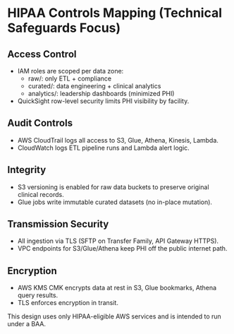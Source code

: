 # HIPAA Controls Mapping (Technical Safeguards Focus)

## Access Control
- IAM roles are scoped per data zone:
  - raw/: only ETL + compliance
  - curated/: data engineering + clinical analytics
  - analytics/: leadership dashboards (minimized PHI)
- QuickSight row-level security limits PHI visibility by facility.

## Audit Controls
- AWS CloudTrail logs all access to S3, Glue, Athena, Kinesis, Lambda.
- CloudWatch logs ETL pipeline runs and Lambda alert logic.

## Integrity
- S3 versioning is enabled for raw data buckets to preserve original clinical records.
- Glue jobs write immutable curated datasets (no in-place mutation).

## Transmission Security
- All ingestion via TLS (SFTP on Transfer Family, API Gateway HTTPS).
- VPC endpoints for S3/Glue/Athena keep PHI off the public internet path.

## Encryption
- AWS KMS CMK encrypts data at rest in S3, Glue bookmarks, Athena query results.
- TLS enforces encryption in transit.

This design uses only HIPAA-eligible AWS services and is intended to run under a BAA.